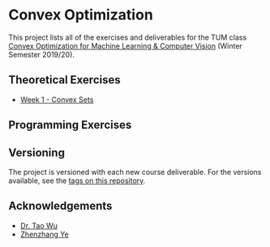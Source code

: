 # Convex Optimization
This project lists all of the exercises and deliverables for the TUM class [Convex Optimization for Machine Learning &amp; Computer Vision](https://vision.in.tum.de/teaching/ws2019/cvx4cv) (Winter Semester 2019/20).

## Theoretical Exercises
* [Week 1 - Convex Sets](https://github.com/uzairakbar/convex-optimization/blob/master/exercises/week1/solutionSubmission1.pdf)

## Programming Exercises

## Versioning

The project is versioned with each new course deliverable. For the versions available, see the [tags on this repository](https://github.com/uzairakbar/convex-optimization/tags).

## Acknowledgements

* [Dr. Tao Wu](https://vision.in.tum.de/members/wuta)
* [Zhenzhang Ye](https://vision.in.tum.de/members/yez)
